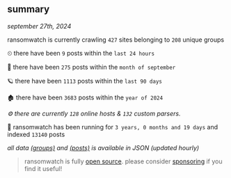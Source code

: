 
## summary
_september 27th, 2024_

ransomwatch is currently crawling `427` sites belonging to `208` unique groups

⏲ there have been `9` posts within the `last 24 hours`

🦈 there have been `275` posts within the `month of september`

🪐 there have been `1113` posts within the `last 90 days`

🏚 there have been `3683` posts within the `year of 2024`

_⚙️ there are currently `128` online hosts & `132` custom parsers._

🦕 ransomwatch has been running for `3 years, 0 months and 19 days` and indexed `13140` posts

_all data  [(groups)](http://ransomwhat.telemetry.ltd/groups) and [(posts)](http://ransomwhat.telemetry.ltd/posts) is available in JSON (updated hourly)_

> ransomwatch is fully [open source](https://github.com/joshhighet/ransomwatch#ransomwatch--). please consider [sponsoring](https://github.com/sponsors/joshhighet) if you find it useful!
